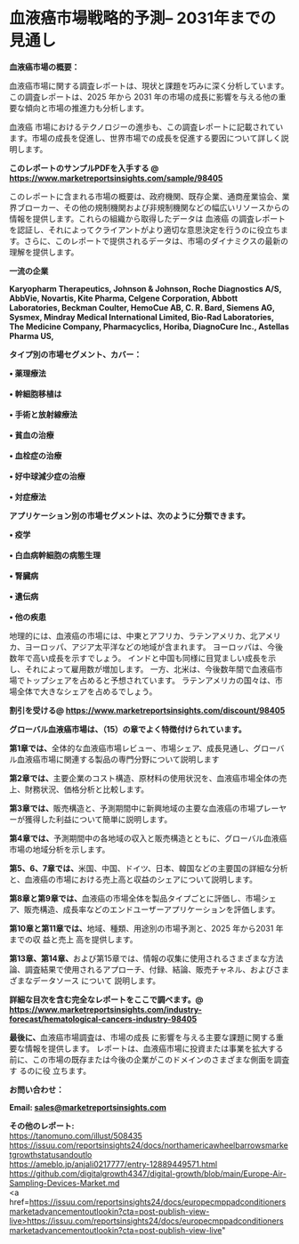 # 血液癌市場戦略的予測– 2031年までの見通し

<strong><b>血液癌市場の概要：</b></strong>

血液癌市場に関する調査レポートは、現状と課題を巧みに深く分析しています。この調査レポートは、2025 年から 2031 年の市場の成長に影響を与える他の重要な傾向と市場の推進力も分析します。

血液癌 市場におけるテクノロジーの進歩も、この調査レポートに記載されています。市場の成長を促進し、世界市場での成長を促進する要因について詳しく説明します。

<strong>このレポートのサンプルPDFを入手する @ <a href=https://www.marketreportsinsights.com/sample/98405>https://www.marketreportsinsights.com/sample/98405</a></strong>

このレポートに含まれる市場の概要は、政府機関、既存企業、通商産業協会、業界ブローカー、その他の規制機関および非規制機関などの幅広いリソースからの情報を提供します。これらの組織から取得したデータは 血液癌 の調査レポートを認証し、それによってクライアントがより適切な意思決定を行うのに役立ちます。さらに、このレポートで提供されるデータは、市場のダイナミクスの最新の理解を提供します。

<strong>一流の企業</strong>

<strong><b>Karyopharm Therapeutics, Johnson & Johnson, Roche Diagnostics A/S, AbbVie, Novartis, Kite Pharma, Celgene Corporation, Abbott Laboratories, Beckman Coulter, HemoCue AB, C. R. Bard, Siemens AG, Sysmex, Mindray Medical International Limited, Bio-Rad Laboratories, The Medicine Company, Pharmacyclics, Horiba, DiagnoCure Inc., Astellas Pharma US,</b></strong>

<strong><b>タイプ別の市場セグメント、カバー：</b></strong>

<strong>• 薬理療法<br><br>• 幹細胞移植は<br><br>• 手術と放射線療法<br><br>• 貧血の治療<br><br>• 血栓症の治療<br><br>• 好中球減少症の治療<br><br>• 対症療法</strong>

<strong><b>アプリケーション別の市場セグメントは、次のように分類できます。</b></strong>

<strong>• 疫学<br><br>• 白血病幹細胞の病態生理<br><br>• 腎臓病<br><br>• 遺伝病<br><br>• 他の疾患</strong>

 地理的には、血液癌の市場には、中東とアフリカ、ラテンアメリカ、北アメリカ、ヨーロッパ、アジア太平洋などの地域が含まれます。 ヨーロッパは、今後数年で高い成長を示すでしょう。 インドと中国も同様に目覚ましい成長を示し、それによって雇用数が増加します。 一方、北米は、今後数年間で血液癌市場でトップシェアを占めると予想されています。 ラテンアメリカの国々は、市場全体で大きなシェアを占めるでしょう。

<strong>割引を受ける@ <a href=https://www.marketreportsinsights.com/discount/98405>https://www.marketreportsinsights.com/discount/98405</a></strong>

<strong><b>グローバル血液癌市場は、（15）の章でよく特徴付けられています。</b></strong>

<strong><b>第</b></strong><strong><b>1章では、</b></strong>全体的な血液癌市場レビュー、市場シェア、成長見通し、グローバル血液癌市場に関連する製品の専門分野について説明します

<strong><b>第2章では、</b></strong>主要企業のコスト構造、原材料の使用状況を、血液癌市場全体の売上、財務状況、価格分析と比較します。

<strong><b>第3章では、</b></strong>販売構造と、予測期間中に新興地域の主要な血液癌の市場プレーヤーが獲得した利益について簡単に説明します。

<strong><b>第4章では、</b></strong>予測期間中の各地域の収入と販売構造とともに、グローバル血液癌市場の地域分析を示します。

<strong><b>第5、6、7章では、</b></strong>米国、中国、ドイツ、日本、韓国などの主要国の詳細な分析と、血液癌の市場における売上高と収益のシェアについて説明します。

<strong><b>第8章と第9章では、</b></strong>血液癌の市場全体を製品タイプごとに評価し、市場シェア、販売構造、成長率などのエンドユーザーアプリケーションを評価します。

<strong><b>第10章と第11章では、</b></strong>地域、種類、用途別の市場予測と、2025 年から2031 年までの収 益と売上 高を提供します。

<strong><b>第13章、第14章、</b></strong>および第15章では、情報の収集に使用されるさまざまな方法論、調査結果で使用されるアプローチ、付録、結論、販売チャネル、およびさまざまなデータソース について 説明します。

<strong>詳細な目次を含む完全なレポートをここで調べます。@ <a href=https://www.marketreportsinsights.com/industry-forecast/hematological-cancers-industry-98405>https://www.marketreportsinsights.com/industry-forecast/hematological-cancers-industry-98405</a></strong>

<strong><b>最後に、</b></strong>血液癌市場調査は、市場の成長 に影響を</a>与える主要な課題に関する重要な情報を提供します。 レポートは、血液癌市場に投資または事業を拡大する前に、この市場の既存または今後の企業がこのドメインのさまざまな側面を調査す るのに役 立ちます。

<strong><b>お問い合わせ：</b></strong>

<strong>Email: </strong><a href=mailto:sales@marketreportsinsights.com><strong>sales@marketreportsinsights.com</strong></a>

<strong>その他のレポート:</strong>
<br>
<a href=https://tanomuno.com/illust/508435>https://tanomuno.com/illust/508435</a>
<br>
<a href=https://issuu.com/reportsinsights24/docs/northamericawheelbarrowsmarketgrowthstatusandoutlo>https://issuu.com/reportsinsights24/docs/northamericawheelbarrowsmarketgrowthstatusandoutlo</a>
<br>
<a href=https://ameblo.jp/anjali0217777/entry-12889449571.html>https://ameblo.jp/anjali0217777/entry-12889449571.html</a>
<br>
<a href=https://github.com/digitalgrowth4347/digital-growth/blob/main/Europe-Air-Sampling-Devices-Market.md>https://github.com/digitalgrowth4347/digital-growth/blob/main/Europe-Air-Sampling-Devices-Market.md</a>
<br>
<a href=https://issuu.com/reportsinsights24/docs/europecmppadconditionersmarketadvancementoutlookin?cta=post-publish-view-live>https://issuu.com/reportsinsights24/docs/europecmppadconditionersmarketadvancementoutlookin?cta=post-publish-view-live</a>"
